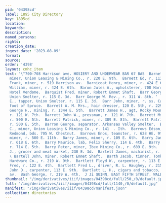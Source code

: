 ```yaml
---
pid: '04398cd'
label: 1895 City Directory
key: 1895cd
location: 
keywords: 
description: 
named_persons: 
rights: 
creation_date: 
ingest_date: '2023-08-09'
format: 
source: 
order: '4398'
layout: cmhc_item
text: "\"700-708 Harrison ave. HOSIERY AND UNDERWEAR BAR 67 BAS  Barnett Charles G.,
  miner, Union Leasing & Mining Co., r. 220 E. 9th.  Barnett Ed, r. 113 EH. 3d.  Barnett
  Frank, miner, r. 519 Harrison av.  Barnicoat Henry, miner, r. 424 E 6th.  Barnicoat
  William, miner, r. 424 E. 6th.  Baron Jules A., upholsterer, 708 Harrison av, r.
  Hotel Vendome.  Barquist Fred, miner, Robert Emmet Shaft.  Barr George T, tapper,
  Union Smelter, r. 115 E. 3d.  Barr George W. Rev., r. 311 W. 8th. ‘  Barr James
  E., tapper, Union Smelter, r. 115 E. 3d.  Barr John, miner, r. ss. California Gulch,
  foot of Spruce.  Barrett A. M. Mrs., hair dresser, 120 E. 5th, r. 229 EK, 8th.  Barrett
  George H., mining, r. 1344 E. 5th.  Barrett James H., agt, Rocky Mountain News,
  r. 121 W. 7th.  Barrett John W., pressman, r. 121 W. 7th.  Barrett Myrtle Mrs.,
  r. 500 E. 5th.  Barrett Patrick, miner, r. 309 E. 8th.  Barrett Patrick H., miner,
  r. 500 E. 5th.  Barron George, separator, Arkansas Valley Smelter.  Barron Patrick
  C., miner, Union Leasing & Mining Co., r. 141  . Ith.  Barrows Edson, sawyer, J.
  Redmond, bds. 705 W. Chestnut.  Barrows Enos, teamster, r. 628 HE. 9th.  Barry Edward,
  miner, r. 500 E. 11th.  Barry James, miner, r. 109 E. 6th.  Barry James H., miner,
  r. 618 E. 6th.  Barry Maurice, lab, Felix Sherry, 114 E. 4th.  Barry Patrick, miner,
  r. 714 E. 5th.  Barry Peter, miner, Ibex Mining Co., r. 609 E. 9th.  BARTELL FRANK
  J., grocer and meat market, 230 E. 3d.  Bartell James, machinist, r. 417 E. 5th.
  \ Bartell John, miner, Robert Emmet Shaft.  Barth Jacob, tinner, Tomkins-LaSalle
  Hardware Co., r. 219 W. 9th.  Bartlett Floyd W., carpenter, r. 113 E. 9th.  Bartlett
  Fred, r. 122 E. 4th.  Bartlett Fred L., driver, R. L. Haughey, r. 215 E. 11th.  Bartlett
  John D., carpenter, 113 E. 9th.  Bartlett L, H., cigars and tobacco, 304 Harrison
  av.  Bash George, r. 219 W. 4th.  J Ji QUINN, BAST FIFTH STREET. WALL PAPER    "
thumbnail: "/img/derivatives/iiif/images/04398cd/full/250,/0/default.jpg"
full: "/img/derivatives/iiif/images/04398cd/full/1140,/0/default.jpg"
manifest: "/img/derivatives/iiif/04398cd/manifest.json"
collection: directories
---
```

